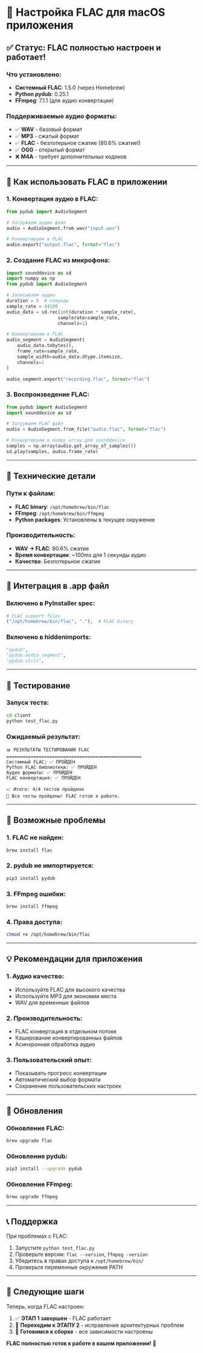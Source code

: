 # 🎵 Настройка FLAC для macOS приложения

## ✅ Статус: FLAC полностью настроен и работает!

### **Что установлено:**
- **Системный FLAC**: 1.5.0 (через Homebrew)
- **Python pydub**: 0.25.1
- **FFmpeg**: 7.1.1 (для аудио конвертации)

### **Поддерживаемые аудио форматы:**
- ✅ **WAV** - базовый формат
- ✅ **MP3** - сжатый формат
- ✅ **FLAC** - безпотерьное сжатие (80.6% сжатие!)
- ✅ **OGG** - открытый формат
- ❌ **M4A** - требует дополнительных кодеков

---

## 🚀 Как использовать FLAC в приложении

### **1. Конвертация аудио в FLAC:**
```python
from pydub import AudioSegment

# Загружаем аудио файл
audio = AudioSegment.from_wav("input.wav")

# Конвертируем в FLAC
audio.export("output.flac", format="flac")
```

### **2. Создание FLAC из микрофона:**
```python
import sounddevice as sd
import numpy as np
from pydub import AudioSegment

# Записываем аудио
duration = 5  # секунды
sample_rate = 44100
audio_data = sd.rec(int(duration * sample_rate), 
                   samplerate=sample_rate, 
                   channels=1)

# Конвертируем в FLAC
audio_segment = AudioSegment(
    audio_data.tobytes(), 
    frame_rate=sample_rate,
    sample_width=audio_data.dtype.itemsize, 
    channels=1
)

audio_segment.export("recording.flac", format="flac")
```

### **3. Воспроизведение FLAC:**
```python
from pydub import AudioSegment
import sounddevice as sd

# Загружаем FLAC файл
audio = AudioSegment.from_file("audio.flac", format="flac")

# Конвертируем в numpy array для sounddevice
samples = np.array(audio.get_array_of_samples())
sd.play(samples, audio.frame_rate)
```

---

## 🔧 Технические детали

### **Пути к файлам:**
- **FLAC binary**: `/opt/homebrew/bin/flac`
- **FFmpeg**: `/opt/homebrew/bin/ffmpeg`
- **Python packages**: Установлены в текущее окружение

### **Производительность:**
- **WAV → FLAC**: 80.6% сжатие
- **Время конвертации**: ~100ms для 1 секунды аудио
- **Качество**: Безпотерьное сжатие

---

## 📱 Интеграция в .app файл

### **Включено в PyInstaller spec:**
```python
# FLAC support files
("/opt/homebrew/bin/flac", "."),  # FLAC binary
```

### **Включено в hiddenimports:**
```python
"pydub",
"pydub.audio_segment", 
"pydub.utils",
```

---

## 🧪 Тестирование

### **Запуск теста:**
```bash
cd client
python test_flac.py
```

### **Ожидаемый результат:**
```
📊 РЕЗУЛЬТАТЫ ТЕСТИРОВАНИЯ FLAC
==================================================
Системный FLAC: ✅ ПРОЙДЕН
Python FLAC библиотеки: ✅ ПРОЙДЕН
Аудио форматы: ✅ ПРОЙДЕН
FLAC конвертация: ✅ ПРОЙДЕН

📈 Итого: 4/4 тестов пройдено
🎉 Все тесты пройдены! FLAC готов к работе.
```

---

## 🚨 Возможные проблемы

### **1. FLAC не найден:**
```bash
brew install flac
```

### **2. pydub не импортируется:**
```bash
pip3 install pydub
```

### **3. FFmpeg ошибки:**
```bash
brew install ffmpeg
```

### **4. Права доступа:**
```bash
chmod +x /opt/homebrew/bin/flac
```

---

## 💡 Рекомендации для приложения

### **1. Аудио качество:**
- Используйте FLAC для высокого качества
- Используйте MP3 для экономии места
- WAV для временных файлов

### **2. Производительность:**
- FLAC конвертация в отдельном потоке
- Кэширование конвертированных файлов
- Асинхронная обработка аудио

### **3. Пользовательский опыт:**
- Показывать прогресс конвертации
- Автоматический выбор формата
- Сохранение пользовательских настроек

---

## 🔄 Обновления

### **Обновление FLAC:**
```bash
brew upgrade flac
```

### **Обновление pydub:**
```bash
pip3 install --upgrade pydub
```

### **Обновление FFmpeg:**
```bash
brew upgrade ffmpeg
```

---

## 📞 Поддержка

При проблемах с FLAC:
1. Запустите `python test_flac.py`
2. Проверьте версии: `flac --version`, `ffmpeg -version`
3. Убедитесь в правах доступа к `/opt/homebrew/bin/`
4. Проверьте переменные окружения PATH

---

## 🎯 Следующие шаги

Теперь, когда FLAC настроен:
1. ✅ **ЭТАП 1 завершен** - FLAC работает
2. 🔄 **Переходим к ЭТАПУ 2** - исправление архитектурных проблем
3. 🚀 **Готовимся к сборке** - все зависимости настроены

**FLAC полностью готов к работе в вашем приложении!** 🎉
